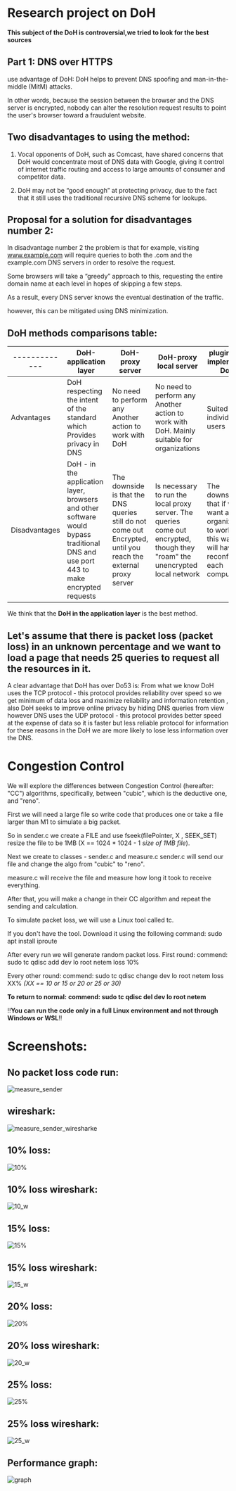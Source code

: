 # Research project on DoH

**This subject of the DoH is controversial,we tried to look for the best sources**


## Part 1: DNS over HTTPS 

use advantage of DoH:
DoH  helps to prevent DNS spoofing and man-in-the-middle (MitM) attacks. 

In other words, because the session between the browser and the DNS server is encrypted, nobody can alter the resolution request results to point the user's browser toward a fraudulent website.  

## Two disadvantages to using the method:

1. Vocal opponents of DoH, such as Comcast, have shared concerns that DoH would concentrate most of DNS data with Google, giving it control of internet traffic routing and access to large amounts of consumer and competitor data.

2. DoH may not be “good enough” at protecting privacy, due to the fact that it still uses the traditional recursive DNS scheme for lookups.


## Proposal for a solution for disadvantages number 2: 
In disadvantage number 2 the problem is that for example, visiting www.example.com will require queries to both the .com and the example.com DNS servers in order to resolve the request.

Some browsers will take a “greedy” approach to this, requesting the entire domain name at each level in hopes of skipping a few steps.

As a result, every DNS server knows the eventual destination of the traffic.

however, this can be mitigated using DNS minimization.

## DoH methods comparisons table:





| ------------- | DoH-application layer  | DoH-proxy server | DoH-proxy local server  | plugin that implements DoH  |
| ------------- | ------------- | ------------- | ------------- | ------------- |
| Advantages  | DoH respecting the intent of the standard which Provides privacy in DNS  | No need to perform any Another action to work with DoH  | No need to perform any Another action to work with DoH. Mainly suitable for organizations  | Suited for individual users  |
| Disadvantages  | DoH - in the application layer, browsers and other software would bypass traditional DNS and use port 443 to make encrypted requests  | The downside is that the DNS queries still do not come out Encrypted, until you reach the external proxy server  | Is necessary to run the local proxy server. The queries come out encrypted, though they "roam" the unencrypted local network  | The downside is that if we want an organization to work In this way we will have to reconfigure each computer  |




 We think that the **DoH in the application layer** is the best method.


## Let's assume that there is packet loss (packet loss) in an unknown percentage and we want to load a page that needs 25 queries to request all the resources in it. 
A clear advantage that DoH has over Do53 is:
From what we know DoH uses the TCP protocol - this protocol provides reliability over speed so we get minimum of data loss and maximize reliability and information retention , also DoH seeks to improve online privacy by hiding DNS queries from view however DNS uses the UDP protocol - this protocol provides better speed at the expense of data so it is faster but less reliable protocol for information for these reasons in the DoH we are more likely to lose less information over the DNS.



# Congestion Control

 We will explore the differences between Congestion Control (hereafter: "CC") algorithms, specifically, between "cubic", which is the deductive one, and "reno".

 First we will need a large file so write code that produces one or take a file larger than M1 to simulate a big packet.

 So in sender.c we create a FILE and use fseek(filePointer, X , SEEK_SET) resize the file to be 1MB (X == 1024 * 1024 - 1 *size of 1MB file*).

 Next we create to classes - sender.c and measure.c
 sender.c will send our file and change the algo from "cubic" to "reno".

 measure.c will receive the file and measure how long it took to receive everything.
 
 After that, you will make a change in their CC algorithm and repeat the sending and calculation.
 
 To simulate packet loss, we will use a Linux tool called tc.

 If you don't have the tool. Download it using the following command: sudo apt install iproute 
 

 After every run we will generate random packet loss. 
 First round:
 commend: sudo tc qdisc add dev lo root netem loss 10%

 Every other round: 
 commend: sudo tc qdisc change dev lo root netem loss XX% *(XX == 10 or 15 or 20 or 25 or 30)*

 **To return to normal:**
 **commend: sudo tc qdisc del dev lo root netem**

 !!**You can run the code only in a full Linux environment and not through Windows or WSL**!!
 

 # Screenshots:

 ## No packet loss code run:
 
 ![measure_sender](https://user-images.githubusercontent.com/106338500/184532237-4053d51b-49dd-4a59-9dbe-3d65bbdc9d4c.png)


 ## wireshark:
 
 ![measure_sender_wiresharke](https://user-images.githubusercontent.com/106338500/184532258-18d3c50d-3447-4a2c-b37e-93487299a793.png)


 ## 10% loss:
 
![10%](https://user-images.githubusercontent.com/106338500/184532263-08ab4f38-1e4f-4f45-bb8b-d3bb68f98e02.png)

 
 ## 10% loss wireshark:
 
 ![10_w](https://user-images.githubusercontent.com/106338500/184532266-70fa6c68-e1a2-4dda-9677-01b77ccda34c.png)

 
 ## 15% loss:
 
 ![15%](https://user-images.githubusercontent.com/106338500/184532269-c53fe32e-0952-4189-b7fd-e050203fa6bb.png)

 ## 15% loss wireshark:
 
 ![15_w](https://user-images.githubusercontent.com/106338500/184532278-387bb75a-e199-46e0-ad79-3c4148108e3b.png)
 
 ## 20% loss:
 
 ![20%](https://user-images.githubusercontent.com/106338500/184532288-a404b012-3269-4ae4-92d3-9455ccd21691.png)

 ## 20% loss wireshark:
 
  ![20_w](https://user-images.githubusercontent.com/106338500/184532295-aa9ac1a0-b1d0-48b8-9fe6-b6842bf53aad.png)

 ## 25% loss:
 
 ![25%](https://user-images.githubusercontent.com/106338500/184532305-dd493c00-9df9-4d43-93dd-5fbf319daf6e.png)

 ## 25% loss wireshark:
 
 ![25_w](https://user-images.githubusercontent.com/106338500/184532318-198312fe-d0f9-4e87-a3fa-443f9cf16470.png)

 ## Performance graph:
 
 
![graph](https://user-images.githubusercontent.com/106338500/184532337-40f221fd-4e84-4727-ae35-f2f26c730329.png)


